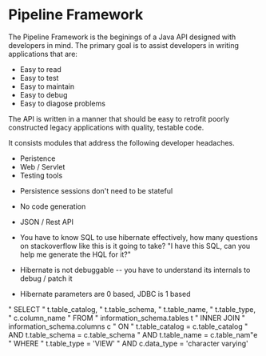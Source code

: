 Pipeline Framework
==================

The Pipeline Framework is the beginings of a Java API designed with developers in mind.  The primary goal is to assist developers in writing applications that are:

* Easy to read
* Easy to test
* Easy to maintain
* Easy to debug
* Easy to diagose problems

The API is written in a manner that should be easy to retrofit poorly constructed legacy applications with quality, testable code.

It consists modules that address the following developer headaches.

* Peristence
* Web / Servlet
* Testing tools







- Persistence sessions don't need to be stateful
- No code generation
- JSON / Rest API

- You have to know SQL to use hibernate effectively, how many questions on stackoverflow like this is it going to take? "I have this SQL, can you help me generate the HQL for it?"

- Hibernate is not debuggable -- you have to understand its internals to debug / patch it

- Hibernate parameters are 0 based, JDBC is 1 based


"  SELECT 
"    t.table_catalog,
"    t.table_schema,
"    t.table_name,
"    t.table_type,
"    c.column_name
"  FROM 
"    information_schema.tables t
"  INNER JOIN
"    information_schema.columns c
"  ON
"    t.table_catalog = c.table_catalog
"    AND t.table_schema = c.table_schema
"    AND t.table_name = c.table_nam"e
"  WHERE
"    t.table_type = 'VIEW' 
"    AND c.data_type = 'character varying'

